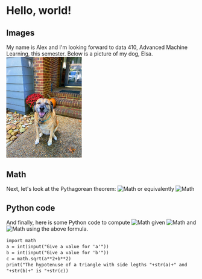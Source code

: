# Hello, world!
## Images
My name is Alex and I'm looking forward to data 410, Advanced Machine Learning, this semester. Below is a picture of my dog, Elsa.<br/>
<img src="./elsa.jpg" width="200"><br/>
## Math
Next, let's look at the Pythagorean theorem: ![Math](https://render.githubusercontent.com/render/math?math=a^2%2Bb^2=c^2) or equivalently
![Math](https://render.githubusercontent.com/render/math?math=c=%5Csqrt%7B%5Ca^2%2Bb^2%7D)<br/>
## Python code
And finally, here is some Python code to compute ![Math](https://render.githubusercontent.com/render/math?math=c) given ![Math](https://render.githubusercontent.com/render/math?math=a) and ![Math](https://render.githubusercontent.com/render/math?math=b) using the above formula.
```
import math
a = int(input("Give a value for 'a'"))
b = int(input("Give a value for 'b'"))
c = math.sqrt(a**2+b**2)
print("The hypotenuse of a triangle with side legths "+str(a)+" and "+str(b)+" is "+str(c))
```
